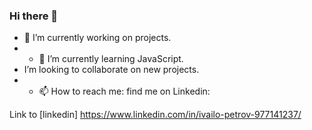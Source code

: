 ### Hi there 👋

- 🔭 I’m currently working on projects.
- - 🌱 I’m currently learning JavaScript.
- I’m looking to collaborate on new projects.
- - 📫 How to reach me: find me on Linkedin:

Link to [linkedin] https://www.linkedin.com/in/ivailo-petrov-977141237/

<!--
**IvoPetrov96/IvoPetrov96** is a ✨ _special_ ✨ repository because its `README.md` (this file) appears on your GitHub profile.

Here are some ideas to get you started:

- 🔭 I’m currently working on ...
- 🌱 I’m currently learning ...
- 👯 I’m looking to collaborate on ...
- 🤔 I’m looking for help with ...
- 💬 Ask me about ...
- 📫 How to reach me: ...
- 😄 Pronouns: ...
- ⚡ Fun fact: ...
-->
